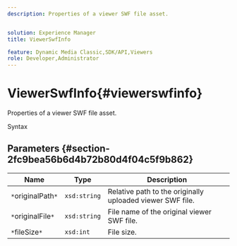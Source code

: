 ```yaml
---
description: Properties of a viewer SWF file asset.


solution: Experience Manager
title: ViewerSwfInfo

feature: Dynamic Media Classic,SDK/API,Viewers
role: Developer,Administrator
---
```


# ViewerSwfInfo{#viewerswfinfo}

Properties of a viewer SWF file asset.

 Syntax 

## Parameters {#section-2fc9bea56b6d4b72b80d4f04c5f9b862}

|  Name  | Type  | Description  |
|---|---|---|
|  `*`originalPath`*`  | `xsd:string`  | Relative path to the originally uploaded viewer SWF file.  |
|  `*`originalFile`*`  | `xsd:string`  | File name of the original viewer SWF file.  |
|  `*`fileSize`*`  | `xsd:int`  | File size.  |

